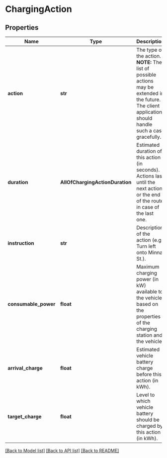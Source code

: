 # ChargingAction

## Properties
Name | Type | Description | Notes
------------ | ------------- | ------------- | -------------
**action** | **str** | The type of the action.  **NOTE:** The list of possible actions may be extended in the future. The client application should handle such a case gracefully.  | 
**duration** | **AllOfChargingActionDuration** | Estimated duration of this action (in seconds). Actions last until the next action, or the end of the route in case of the last one. | 
**instruction** | **str** | Description of the action (e.g. Turn left onto Minna St.). | [optional] 
**consumable_power** | **float** | Maximum charging power (in kW) available to the vehicle, based on the properties of the charging station and the vehicle.  | [optional] 
**arrival_charge** | **float** | Estimated vehicle battery charge before this action (in kWh).  | [optional] 
**target_charge** | **float** | Level to which vehicle battery should be charged by this action (in kWh).  | [optional] 

[[Back to Model list]](../README.md#documentation-for-models) [[Back to API list]](../README.md#documentation-for-api-endpoints) [[Back to README]](../README.md)


